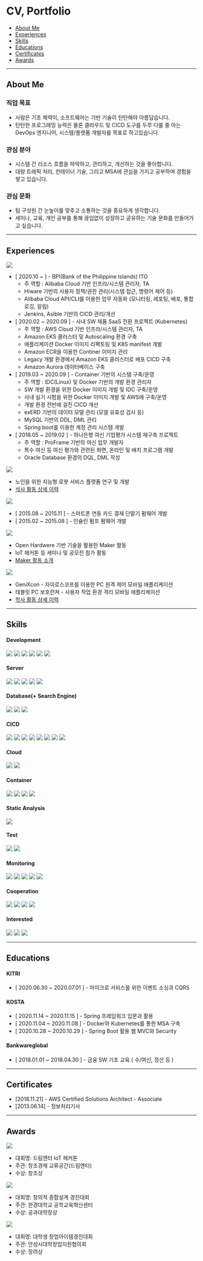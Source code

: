 # CV, Portfolio

- [About Me](#about-me)
- [Experiences](#experiences)
- [Skills](#skills)
- [Educations](#educations)
- [Certificates](#certificates)
- [Awards](#awards)

---
## About Me

### 직업 목표

- 사람은 기초 체력이, 소프트웨어는 기반 기술이 탄탄해야 아름답습니다.
- 탄탄한 프로그래밍 능력은 물론 클라우드 및 CICD 도구를 두루 다룰 줄 아는 DevOps 엔지니어, 시스템/플랫폼 개발자를 목표로 하고있습니다.


### 관심 분야

- 시스템 간 리소스 흐름을 파악하고, 관리하고, 개선하는 것을 좋아합니다.
- 대량 트래픽 처리, 컨테이너 기술, 그리고 MSA에 관심을 가지고 공부하며 경험을 쌓고 있습니다. 

### 관심 문화

- 팀 구성원 간 눈높이를 맞추고 소통하는 것을 중요하게 생각합니다.
- 세미나, 교육, 개인 공부를 통해 끊임없이 성장하고 공유하는 기술 문화를 만들어가고 싶습니다.

---
## Experiences

![](https://img.shields.io/badge/2018.01~2020.09--blue.svg)

- [ 2020.10 ~ ] - BPI(Bank of the Philippine Islands) ITO 
  - 주 역할 : Alibaba Cloud 기반 인프라/시스템 관리자, TA
  - Hiware 기반의 사용자 정책/권한 관리(시스템 접근, 명령어 제어 등)
  - Alibaba Cloud API/CLI를 이용한 업무 자동화 (모니터링, 레포팅, 배포, 통합 로깅, 알림)
  - Jenkins, Asible 기반의 CICD 관리/개선
- [ 2020.02 ~ 2020.09 ] - 사내 SW 제품 SaaS 전환 프로젝트 (Kubernetes)
  - 주 역할 : AWS Cloud 기반 인프라/시스템 관리자, TA
  - Amazon EKS 클러스터 및 Autoscaling 환경 구축
  - 애플리케이션 Docker 이미지 리펙토링 및 K8S manifest 개발
  - Amazon ECR을 이용한 Continer 이미지 관리
  - Legacy 개발 환경에서 Amazon EKS 클러스터로 배포 CICD 구축
  - Amazon Aurora 데이터베이스 구축
- [ 2019.03 ~ 2020.09 ] - Container 기반의 시스템 구축/운영  
  - 주 역할 : IDC(Linux) 및 Docker 기반의 개발 환경 관리자
  - SW 개발 환경을 위한 Docker 이미지 개발 및 IDC 구축/운영
  - 사내 실기 시험을 위한 Docker 이미지 개발 및 AWS에 구축/운영
  - 개발 환경 전반에 걸친 CICD 개선 
  - exERD 기반의 데이터 모델 관리 (모델 유효성 검사 등)
  - MySQL 기반의 DDL, DML 관리
  - Spring boot를 이용한 계정 관리 시스템 개발 
- [ 2018.05 ~ 2019.02 ] - 하나은행 여신 기업평가 시스템 재구축 프로젝트
  - 주 역할 : ProFrame 기반의 여신 업무 개발자
  - 특수 여신 등 여신 평가와 관련된 화면, 온라인 및 배치 프로그램 개발
  - Oracle Database 환경의 DQL, DML 작성

![](https://img.shields.io/badge/2016.03~2017.12--brightgreen.svg)

- 노인을 위한 지능형 로봇 서비스 플랫폼 연구 및 개발
- [석사 활동 상세 이력](student.md#석사과정)


![](https://img.shields.io/badge/2015.02~2016.02--blue.svg)

- [ 2015.08 ~ 2015.11 ] - 스마트폰 연동 카드 결제 단말기 펌웨어 개발
- [ 2015.02 ~ 2015.08 ] - 인슐린 펌프 펌웨어 개발

![](https://img.shields.io/badge/2014.03~2014.12--brightgreen.svg)
- Open Hardwere 기반 기술을 활용한 Maker 활동
- IoT 헤커톤 등 세미나 및 공모전 참가 활동
- [Maker 활동 소개](maker.md)

![](https://img.shields.io/badge/2012.03~2014.02--brightgreen.svg)

- GeniXcon - 자이로스코프를 이용한 PC 원격 제어 모바일 애플리케이션
- 태블릿 PC 보호런쳐 - 사용자 작업 환경 격리 모바일 애플리케이션
- [학사 활동 상세 이력](student.md#학사과정)

---
## Skills

#### Development
 ![](https://img.shields.io/badge/Java-blue.svg) ![](https://img.shields.io/badge/JSP-blue.svg) ![](https://img.shields.io/badge/Spring-blue.svg) ![](https://img.shields.io/badge/Spring_boot-blue.svg) ![](https://img.shields.io/badge/C-blue.svg) ![](https://img.shields.io/badge/ProFrame-blue.svg)

#### Server
![](https://img.shields.io/badge/Ubuntu-blue.svg) ![](https://img.shields.io/badge/CentOS-blue.svg) ![](https://img.shields.io/badge/Apache-blue.svg) ![](https://img.shields.io/badge/Tomcat-blue.svg) ![](https://img.shields.io/badge/Nginx-blue.svg)  

#### Database(+ Search Engine)
![](https://img.shields.io/badge/Mysql-blue.svg) ![](https://img.shields.io/badge/Oracle-blue.svg) ![](https://img.shields.io/badge/Elasticsearch-blue.svg) 

#### CICD
![](https://img.shields.io/badge/Bash_Script-blue.svg) ![](https://img.shields.io/badge/Jenkins-blue.svg) ![](https://img.shields.io/badge/SVN-blue.svg) ![](https://img.shields.io/badge/Git-blue.svg) ![](https://img.shields.io/badge/GitLab-blue.svg) ![](https://img.shields.io/badge/Gradle-blue.svg) ![](https://img.shields.io/badge/Ant-blue.svg) ![](https://img.shields.io/badge/Asible-blue.svg) 

#### Cloud
![](https://img.shields.io/badge/AWS-blue.svg) ![](https://img.shields.io/badge/Azure-blue.svg)

#### Container
![](https://img.shields.io/badge/Docker-blue.svg) ![](https://img.shields.io/badge/docker--compose-blue.svg) ![](https://img.shields.io/badge/Kubernetes-blue.svg) ![](https://img.shields.io/badge/Container_Registry-blue.svg) 

#### Static Analysis
![](https://img.shields.io/badge/Sonarqube-blue.svg)

#### Test
![](https://img.shields.io/badge/Postman-blue.svg) ![](https://img.shields.io/badge/Junit-blue.svg) 

#### Monitoring
![](https://img.shields.io/badge/Kibana-blue.svg) ![](https://img.shields.io/badge/Logstash-blue.svg) ![](https://img.shields.io/badge/filebeats-blue.svg) ![](https://img.shields.io/badge/metricbeats-blue.svg) ![](https://img.shields.io/badge/CloudWatch-blue.svg)


#### Cooperation
![](https://img.shields.io/badge/Slack-blue.svg) ![](https://img.shields.io/badge/Redmine-blue.svg) ![](https://img.shields.io/badge/Azure_boards-blue.svg) ![](https://img.shields.io/badge/Trello-blue.svg)


#### Interested
![](https://img.shields.io/badge/Helm-lightgrey.svg) ![](https://img.shields.io/badge/Istio-lightgrey.svg) ![](https://img.shields.io/badge/Terraform-lightgrey.svg)

---

## Educations

#### KITRI
- [ 2020.06.30 ~ 2020.07.01 ] - 마이크로 서비스를 위한 이벤트 소싱과 CQRS

#### KOSTA
- [ 2020.11.14 ~ 2020.11.15 ] - Spring 프레임워크 입문과 활용
- [ 2020.11.04 ~ 2020.11.08 ] - Docker와 Kubernetes를 통한 MSA 구축
- [ 2020.10.28 ~ 2020.10.29 ] - Spring Boot 활용 웹 MVC와 Security

#### Bankwareglobal
- [ 2018.01.01 ~ 2018.04.30 ] - 금융 SW 기초 교육 ( 수/여신, 정산 등 )

---

## Certificates

- [2018.11.21] - AWS Certified Solutions Architect - Associate
- [2013.06.14] - 정보처리기사

---

## Awards

![](https://img.shields.io/badge/2014-orange.svg)  

- 대회명: 드림엔터 IoT 헤커톤
- 주관: 창조경제 교류공간(드림엔터)
- 수상: 창조상 

![](https://img.shields.io/badge/2013-orange.svg)  

- 대회명: 창의적 종합설계 경진대회
- 주관: 한경대학교 공학교육혁신센터
- 수상: 공과대학장상 

![](https://img.shields.io/badge/2012-orange.svg)  

- 대회명: 대학생 창업아이템경진대회
- 주관: 안성시대학창업지원협의회
- 수상: 장려상

